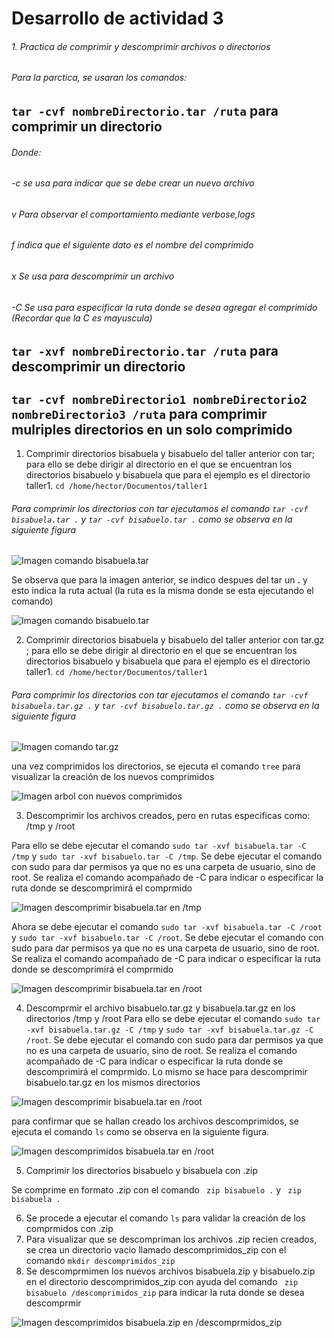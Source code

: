 
# Desarrollo de actividad 3
###### 1. Practica de comprimir y descomprimir  archivos o directorios
###### Para la parctica, se usaran los comandos:
## ``` tar -cvf nombreDirectorio.tar /ruta ``` para comprimir un directorio 
###### Donde:
###### -c      se usa para indicar que se debe crear un nuevo archivo
###### v      Para observar el comportamiento mediante verbose,logs
###### f      indica que el siguiente dato es el nombre del comprimido
###### x      Se usa para descomprimir un archivo
###### -C     Se usa para especificar la ruta donde se desea agregar el comprimido  (Recordar que la C es mayuscula)

## ``` tar -xvf nombreDirectorio.tar /ruta ``` para descomprimir un directorio

## ``` tar -cvf nombreDirectorio1 nombreDirectorio2 nombreDirectorio3 /ruta ``` para comprimir mulriples  directorios en un solo comprimido
1. Comprimir directorios bisabuela y bisabuelo del taller anterior con tar; para ello se debe dirigir al directorio en el que se encuentran los directorios bisabuelo y bisabuela que para el ejemplo es el directorio taller1. ``` cd /home/hector/Documentos/taller1 ```

###### Para comprimir los directorios con tar ejecutamos el comando ``` tar -cvf bisabuela.tar . ```  y ``` tar -cvf bisabuelo.tar . ``` como se observa en la siguiente figura

![Imagen comando bisabuela.tar](https://github.com/HectorBlandon/linux1/blob/b0cafcb614c05bf2ff65bc80ff019347d810d315/Seguimiento/3/taller3/captura1.png)

Se observa que para la imagen anterior, se indico despues del tar un   **.**   y esto indica la ruta actual (la ruta es la misma donde se esta ejecutando el comando)

![Imagen comando bisabuelo.tar](https://github.com/HectorBlandon/linux1/blob/b0cafcb614c05bf2ff65bc80ff019347d810d315/Seguimiento/3/taller3/captura2.png)

2. Comprimir directorios bisabuela y bisabuelo del taller anterior con tar.gz ; para ello se debe dirigir al directorio en el que se encuentran los directorios bisabuelo y bisabuela que para el ejemplo es el directorio taller1. ``` cd /home/hector/Documentos/taller1 ```

###### Para comprimir los directorios con tar ejecutamos el comando ``` tar -cvf bisabuela.tar.gz . ```  y ``` tar -cvf bisabuelo.tar.gz . ``` como se observa en la siguiente figura

![Imagen comando tar.gz](https://github.com/HectorBlandon/linux1/blob/b0cafcb614c05bf2ff65bc80ff019347d810d315/Seguimiento/3/taller3/captura3.png)

una vez comprimidos los directorios, se ejecuta el comando ``` tree ``` para visualizar la creación de los nuevos comprimidos

![Imagen arbol con nuevos comprimidos](https://github.com/HectorBlandon/linux1/blob/b0cafcb614c05bf2ff65bc80ff019347d810d315/Seguimiento/3/taller3/captura4.png)

3. Descomprimir los archivos creados, pero en rutas especificas como: /tmp y /root

Para ello se debe ejecutar el comando   ``` sudo tar -xvf bisabuela.tar -C /tmp ``` y  ``` sudo tar -xvf bisabuelo.tar -C /tmp ```. Se debe ejecutar el comando con sudo para dar permisos ya que no es una carpeta de usuario, sino de root. Se realiza el comando acompañado de -C para indicar o especificar la ruta donde se descomprimirá el comprmido

![Imagen descomprimir bisabuela.tar en /tmp](https://github.com/HectorBlandon/linux1/blob/b0cafcb614c05bf2ff65bc80ff019347d810d315/Seguimiento/3/taller3/captura5.png)

Ahora se debe ejecutar el comando   ``` sudo tar -xvf bisabuela.tar -C /root ``` y  ``` sudo tar -xvf bisabuelo.tar -C /root ```. Se debe ejecutar el comando con sudo para dar permisos ya que no es una carpeta de usuario, sino de root. Se realiza el comando acompañado de -C para indicar o especificar la ruta donde se descomprimirá el comprmido

![Imagen descomprimir bisabuela.tar en /root](https://github.com/HectorBlandon/linux1/blob/b0cafcb614c05bf2ff65bc80ff019347d810d315/Seguimiento/3/taller3/captura6.png)

4. Descomprmir el archivo bisabuelo.tar.gz y bisabuela.tar.gz en los directorios /tmp y /root 
 Para ello se debe ejecutar el comando   ``` sudo tar -xvf bisabuela.tar.gz -C /tmp ``` y  ``` sudo tar -xvf bisabuela.tar.gz -C /root ```. Se debe ejecutar el comando con sudo para dar permisos ya que no es una carpeta de usuario, sino de root. Se realiza el comando acompañado de -C para indicar o especificar la ruta donde se descomprimirá el comprmido. Lo mismo se hace para descomprimir bisabuelo.tar.gz en los mismos directorios

![Imagen descomprimir bisabuela.tar en /root](https://github.com/HectorBlandon/linux1/blob/b0cafcb614c05bf2ff65bc80ff019347d810d315/Seguimiento/3/taller3/captura7.png)

para confirmar que se hallan creado los archivos descomprimidos, se ejecuta el comando ``` ls ``` como se observa en la siguiente figura.

![Imagen descomprimidos bisabuela.tar en /root](https://github.com/HectorBlandon/linux1/blob/b0cafcb614c05bf2ff65bc80ff019347d810d315/Seguimiento/3/taller3/captura7.png)

5. Comprimir los directorios bisabuelo y bisabuela con .zip 

Se comprime en formato .zip con el comando ``` zip bisabuelo .``` y ``` zip bisabuela .```

6. Se procede a ejecutar el comando ``` ls ``` para validar la creación de los comprmidos con .zip
7. Para visualizar que se descompriman los archivos .zip recien creados, se crea un directorio vacio llamado descomprimidos_zip con el comando ``` mkdir descomprimidos_zip ```
8. Se descomprmimen los nuevos archivos bisabuela.zip y bisabuelo.zip  en el directorio descomprimidos_zip con ayuda del comando ``` zip bisabuelo /descomprimidos_zip``` para indicar la ruta donde se desea descomprmir

![Imagen descomprimidos bisabuela.zip en /descomprmidos_zip](https://github.com/HectorBlandon/linux1/blob/b0cafcb614c05bf2ff65bc80ff019347d810d315/Seguimiento/3/taller3/captura9.png)
